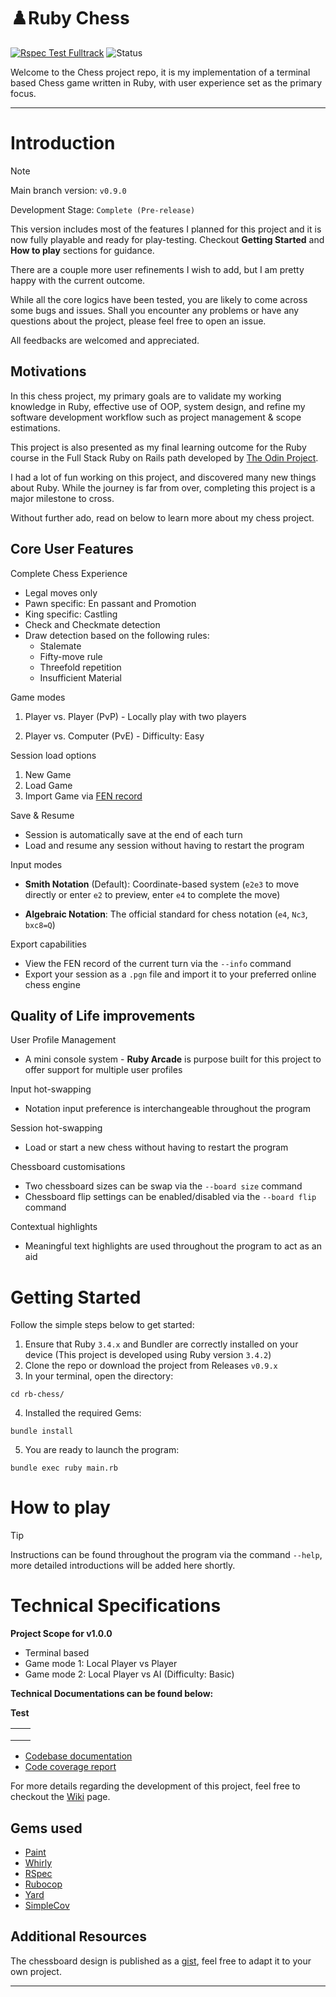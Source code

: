 # ♟️Ruby Chess 

[![Rspec Test Fulltrack](https://github.com/AncientNimbus/rb-chess/actions/workflows/rspec_full_track.yml/badge.svg)](https://ancientnimbus.github.io/rb-chess/coverage/#_AllFiles)
![Status](https://img.shields.io/badge/Status-In_Development-cccc00)


Welcome to the Chess project repo, it is my implementation of a terminal based Chess game written in Ruby, with user experience set as the primary focus.

---

# Introduction

> [!NOTE]
>
> Main branch version: `v0.9.0`
>
> Development Stage: `Complete (Pre-release)`
>
> This version includes most of the features I planned for this project and it is now fully playable and ready for play-testing. Checkout **Getting Started** and **How to play** sections for guidance.
>
> There are a couple more user refinements I wish to add, but I am pretty happy with the current outcome.
>
> While all the core logics have been tested, you are likely to come across some bugs and issues. Shall you encounter any problems or have any questions about the project, please feel free to open an issue. 
>
> All feedbacks are welcomed and appreciated.

## Motivations

In this chess project, my primary goals are to validate my working knowledge in Ruby, effective use of OOP, system design, and refine my software development workflow such as project management & scope estimations.

This project is also presented as my final learning outcome for the Ruby course in the Full Stack Ruby on Rails path developed by [The Odin Project](https://www.theodinproject.com/paths/full-stack-ruby-on-rails/courses/ruby).

I had a lot of fun working on this project, and discovered many new things about Ruby. While the journey is far from over, completing this project is a major milestone to cross.

Without further ado, read on below to learn more about my chess project.

## Core User Features

Complete Chess Experience

- Legal moves only
- Pawn specific: En passant and Promotion
- King specific: Castling
- Check and Checkmate detection
- Draw detection based on the following rules:
  - Stalemate
  - Fifty-move rule
  - Threefold repetition
  - Insufficient Material

Game modes 

1. Player vs. Player (PvP) - Locally play with two players

2. Player vs. Computer (PvE) - Difficulty: Easy

Session load options

1. New Game
2. Load Game
3. Import Game via [FEN record](https://en.wikipedia.org/wiki/Forsyth%E2%80%93Edwards_Notation)

Save & Resume

- Session is automatically save at the end of each turn
- Load and resume any session without having to restart the program

Input modes

- **Smith Notation** (Default): Coordinate-based system (`e2e3` to move directly or enter `e2` to preview, enter `e4` to complete the move)

- **Algebraic Notation**: The official standard for chess notation (`e4`, `Nc3`, `bxc8=Q`)

Export capabilities

- View the FEN record of the current turn via the `--info` command
- Export your session as a `.pgn` file and import it to your preferred online chess engine

## Quality of Life improvements

User Profile Management

- A mini console system - **Ruby Arcade** is purpose built for this project to offer support for multiple user profiles

Input hot-swapping 

- Notation input preference is interchangeable throughout the program

Session hot-swapping 

- Load or start a new chess without having to restart the program

Chessboard customisations

- Two chessboard sizes can be swap via the `--board size` command
- Chessboard flip settings can be enabled/disabled via the `--board flip` command

Contextual highlights

- Meaningful text highlights are used throughout the program to act as an aid

# Getting Started

Follow the simple steps below to get started:

1. Ensure that Ruby `3.4.x` and Bundler are correctly installed on your device (This project is developed using Ruby version `3.4.2`)
2. Clone the repo or download the project from Releases `v0.9.x` 
3. In your terminal, open the directory:

  ```
  cd rb-chess/
  ```
4. Installed the required Gems:
  ```
  bundle install
  ```
5. You are ready to launch the program:
  ```
  bundle exec ruby main.rb
  ```


# How to play

> [!TIP]
> Instructions can be found throughout the program via the command `--help`, more detailed introductions will be added here shortly.


# Technical Specifications

**Project Scope for v1.0.0**
- Terminal based
- Game mode 1: Local Player vs Player
- Game mode 2: Local Player vs AI (Difficulty: Basic)

**Technical Documentations can be found below:**

**Test**

|      |      |
| ---- | ---- |
|      |      |
|      |      |
|      |      |

- [Codebase documentation](https://ancientnimbus.github.io/rb-chess/doc/)
- [Code coverage report](https://ancientnimbus.github.io/rb-chess/coverage/#_AllFiles)

For more details regarding the development of this project, feel free to checkout the [Wiki](https://github.com/AncientNimbus/rb-chess/wiki) page.

## Gems used

- [Paint](https://github.com/janlelis/paint)
- [Whirly](https://github.com/janlelis/whirly)
- [RSpec](https://rspec.info/)
- [Rubocop](https://rubocop.org/)
- [Yard](https://yardoc.org/)
- [SimpleCov](https://github.com/simplecov-ruby/simplecov)

## Additional Resources

The chessboard design is published as a [gist](https://gist.github.com/AncientNimbus/c85f5a4289f95e1fd6fc27a7a93be310), feel free to adapt it to your own project.

---


